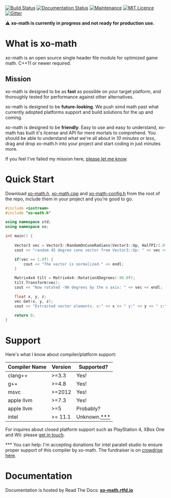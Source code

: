 [![Build Status](https://semaphoreci.com/api/v1/xoorath/xo-math/branches/master/shields_badge.svg)](https://semaphoreci.com/xoorath/xo-math)
[![Documentation Status](https://readthedocs.org/projects/xo-math/badge/?version=latest)](http://xo-math.readthedocs.io/en/latest/?badge=latest)
[![Maintenance](https://img.shields.io/maintenance/yes/2016.svg?maxAge=2592000)](https://github.com/xoorath/xo-math)
[![MIT Licence](https://badges.frapsoft.com/os/mit/mit.png?v=103)](https://tldrlegal.com/license/mit-license) 
[![Gitter](https://img.shields.io/gitter/room/gitterHQ/gitter.svg)](https://gitter.im/xo-math/Lobby)

:warning: **xo-math is currently in progress and not ready for production use.**

# What is xo-math

xo-math is an open source single header file module for optimized game math. C++11 or newer required.

## Mission

xo-math is designed to be as **fast** as possible on your target platform, and thoroughly tested for performance against other alternatives.

xo-math is designed to be **future-looking**. We push simd math past what currently adopted platforms support and build solutions for the up and coming.

xo-math is designed to be **friendly**. Easy to use and easy to understand, xo-math has built it's license and API for mere mortals to comprehend. You should be able to understand what we're all about in *10 minutes or less*, drag and drop xo-math.h into your project and start coding in just minutes more.

If you feel I've failed my mission here, [please let me know](https://github.com/xoorath/xo-math/issues).

# Quick Start

Download [xo-math.h](https://raw.githubusercontent.com/xoorath/xo-math/master/xo-math.h), [xo-math.cpp](https://raw.githubusercontent.com/xoorath/xo-math/master/xo-math.cpp) and [xo-math-config.h](https://raw.githubusercontent.com/xoorath/xo-math/master/xo-math-config.h) from the root of the repo, include them in your project and you're good to go.


```c++
#include <iostream>
#include "xo-math.h"

using namespace std;
using namespace xo;

int main() {
    
    Vector3 vec = Vector3::RandomOnConeRadians(Vector3::Up, HalfPI/2.0f);
    cout << "random 45 degree cone vector from Vector3::Up: " << vec << endl;

    if(vec == 1.0f) {
        cout << "The vector is normalized." << endl;
    }

    Matrix4x4 tilt = Matrix4x4::RotationXDegrees(-90.0f);
    tilt.Transform(vec);
    cout << "Now rotated -90 degrees by the x axis: " << vec << endl;

    float x, y, z;
    vec.Get(x, y, z);
    cout << "Extracted vector elements. x:" << x << " y:" << y << " z:" << z << endl;

    return 0;
}
```

# Support

Here's what I know about compiler/platform support:

| Compiler Name | Version | Supported? |
| ------------- | ------- | ---------- |
| clang++       | >=3.3   | Yes!       |
| g++           | >=4.8   | Yes!       |
| msvc          | >=2012  | Yes!       |
| apple llvm    | >=7.3   | Yes!       |
| apple llvm    | >=5     | Probably?  |
| intel         | >= 11.1 | Unknown.[***](https://www.crowdrise.com/intel-parallel-studio-for-xo-math/fundraiser/jaredthomson) |

For inquires about closed platform support such as PlayStation 4, XBox One and Wii: please [get in touch](mailto:jared@xoorath.com).

*** You can help: I'm accepting donations for intel paralell studio to ensure proper support of this compiler by xo-math. The fundraiser is on [crowdrise here](https://www.crowdrise.com/intel-parallel-studio-for-xo-math/fundraiser/jaredthomson).

# Documentation

Documentation is hosted by Read The Docs: **[xo-math.rtfd.io](http://xo-math.rtfd.io)**

